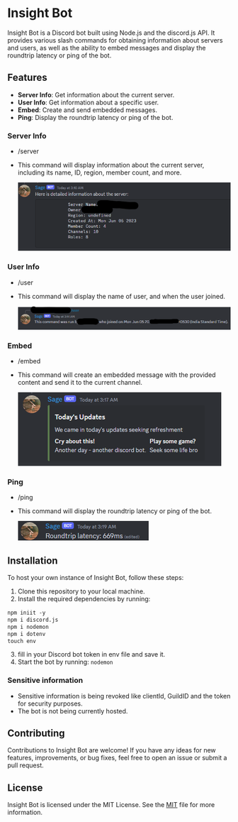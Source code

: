 # Insight Bot

Insight Bot is a Discord bot built using Node.js and the discord.js API. It provides various slash commands for obtaining information about servers and users, as well as the ability to embed messages and display the roundtrip latency or ping of the bot.

## Features

- **Server Info**: Get information about the current server.
- **User Info**: Get information about a specific user.
- **Embed**: Create and send embedded messages.
- **Ping**: Display the roundtrip latency or ping of the bot.

### Server Info
- /server
- This command will display information about the current server, including its name, ID, region, member count, and more.

  ![/server](images/server-info.png)

### User Info
- /user
- This command will display the name of user, and when the user joined.

  ![/user](images/user-info.png)

### Embed
- /embed
- This command will create an embedded message with the provided content and send it to the current channel.

  ![/embed](images/embed.png)

### Ping
- /ping
- This command will display the roundtrip latency or ping of the bot.

  ![/ping](images/ping.png)

## Installation

To host your own instance of Insight Bot, follow these steps:

1. Clone this repository to your local machine.
2. Install the required dependencies by running:
```
npm iniit -y
npm i discord.js
npm i nodemon
npm i dotenv
touch env
```

3. fill in your Discord bot token in env file and save it.
4. Start the bot by running: ``` nodemon ```

### Sensitive information 
- Sensitive information is being revoked like clientId, GuildID and the token for security purposes.
- The bot is not being currently hosted.

## Contributing

Contributions to Insight Bot are welcome! If you have any ideas for new features, improvements, or bug fixes, feel free to open an issue or submit a pull request.

## License

Insight Bot is licensed under the MIT License. See the [MIT](LICENSE) file for more information.
